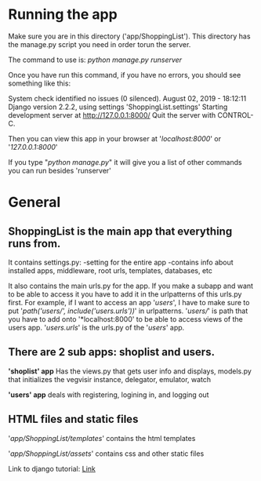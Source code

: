# Running the app

Make sure you are in this directory ('app/ShoppingList'). This directory has the manage.py script you need in order torun the server. 

The command to use is: *python manage.py runserver*

Once you have run this command, if you have no errors, you should see something like this:

System check identified no issues (0 silenced).
August 02, 2019 - 18:12:11
Django version 2.2.2, using settings 'ShoppingList.settings'
Starting development server at http://127.0.0.1:8000/
Quit the server with CONTROL-C.

Then you can view this app in your browser at '*localhost:8000*' or '*127.0.0.1:8000*'


If you type "*python manage.py*" it will give you a list of other commands you can run besides 'runserver'



# General

## ShoppingList is the main app that everything runs from. 
It contains settings.py:
-setting for the entire app
-contains info about installed apps, middleware, root urls, templates, databases, etc

It also contains the main urls.py for the app. If you make a subapp and want to be able to access it you have to add it in the urlpatterns of this urls.py first. For example, if I want to access an app '*users*', I have to make sure to put '*path('users/', include('users.urls'))*' in urlpatterns. '*users/*' is path that you have to add onto '*localhost:8000' to be able to access views of the users app. '*users.urls*' is the urls.py of the '*users*' app.

## There are 2 sub apps: shoplist and users.
**'shoplist' app** 
Has the views.py that gets user info and displays, models.py that initializes the vegvisir instance, delegator, emulator, watch

**'users' app**
deals with registering, logining in, and logging out
 
## HTML files and static files
'*app/ShoppingList/templates*' contains the html templates

'*app/ShoppingList/assets*' contains css and other static files

Link to django tutorial: [Link](https://www.youtube.com/watch?v=SIyxjRJ8VNY&list=PLsyeobzWxl7r2ukVgTqIQcl-1T0C2mzau) 
